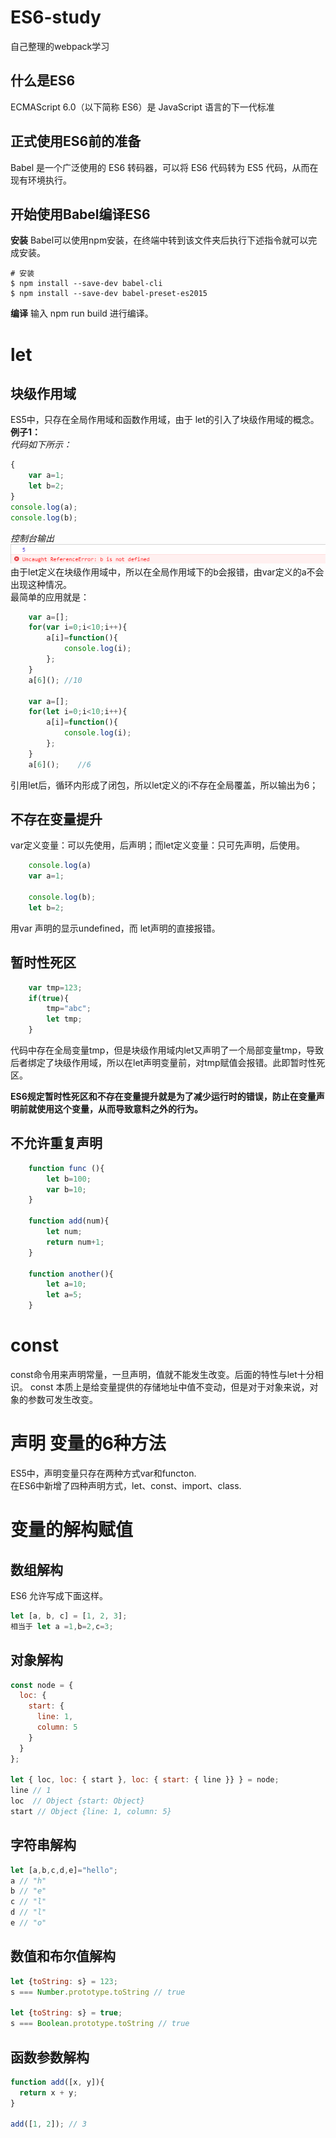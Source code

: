 # ES6-study
自己整理的webpack学习


## 什么是ES6
ECMAScript 6.0（以下简称 ES6）是 JavaScript 语言的下一代标准

## 正式使用ES6前的准备
Babel 是一个广泛使用的 ES6 转码器，可以将 ES6 代码转为 ES5 代码，从而在现有环境执行。

## 开始使用Babel编译ES6
**安装**
Babel可以使用npm安装，在终端中转到该文件夹后执行下述指令就可以完成安装。
```
# 安装
$ npm install --save-dev babel-cli
$ npm install --save-dev babel-preset-es2015
```
**编译**
输入 npm run build 进行编译。

# let 
## 块级作用域
ES5中，只存在全局作用域和函数作用域，由于 let的引入了块级作用域的概念。
**例子1：**<br>
*代码如下所示：*<br>
``` javascript
{
    var a=1;
    let b=2;
}
console.log(a);
console.log(b);
```
*控制台输出*<br>
![image](https://github.com/wojiaocc/ES6-study/blob/master/images/err1.png)<br>
由于let定义在块级作用域中，所以在全局作用域下的b会报错，由var定义的a不会出现这种情况。<br>
最简单的应用就是：
``` javascript
    var a=[];
    for(var i=0;i<10;i++){
        a[i]=function(){
            console.log(i);
        };
    }
    a[6](); //10    

    var a=[];
    for(let i=0;i<10;i++){
        a[i]=function(){
            console.log(i);
        };
    }
    a[6]();    //6    
```
引用let后，循环内形成了闭包，所以let定义的i不存在全局覆盖，所以输出为6；

## 不存在变量提升
var定义变量：可以先使用，后声明；而let定义变量：只可先声明，后使用。
``` javascript
    console.log(a)
    var a=1;
    
    console.log(b);
    let b=2;  
```
用var 声明的显示undefined，而 let声明的直接报错。

## 暂时性死区

``` javascript
    var tmp=123;
    if(true){
        tmp="abc";
        let tmp;
    }
```
代码中存在全局变量tmp，但是块级作用域内let又声明了一个局部变量tmp，导致后者绑定了块级作用域，所以在let声明变量前，对tmp赋值会报错。此即暂时性死区。<br>

**ES6规定暂时性死区和不存在变量提升就是为了减少运行时的错误，防止在变量声明前就使用这个变量，从而导致意料之外的行为。**

## 不允许重复声明
``` javascript
    function func (){
        let b=100;
        var b=10;
    }

    function add(num){
        let num;
        return num+1;
    }

    function another(){
        let a=10;
        let a=5;
    }
```

# const
const命令用来声明常量，一旦声明，值就不能发生改变。后面的特性与let十分相识。 const 本质上是给变量提供的存储地址中值不变动，但是对于对象来说，对象的参数可发生改变。

# 声明 变量的6种方法
ES5中，声明变量只存在两种方式var和functon.<br>
在ES6中新增了四种声明方式，let、const、import、class.

# 变量的解构赋值

## 数组解构
ES6 允许写成下面这样。
``` javascript
let [a, b, c] = [1, 2, 3];
相当于 let a =1,b=2,c=3;
```
## 对象解构
``` javascript
const node = {
  loc: {
    start: {
      line: 1,
      column: 5
    }
  }
};

let { loc, loc: { start }, loc: { start: { line }} } = node;
line // 1
loc  // Object {start: Object}
start // Object {line: 1, column: 5}
```
## 字符串解构
``` javascript
let [a,b,c,d,e]="hello";
a // "h"
b // "e"
c // "l"
d // "l"
e // "o"
```
## 数值和布尔值解构
``` javascript
let {toString: s} = 123;
s === Number.prototype.toString // true

let {toString: s} = true;
s === Boolean.prototype.toString // true
```
## 函数参数解构
``` javascript
function add([x, y]){
  return x + y;
}

add([1, 2]); // 3
```